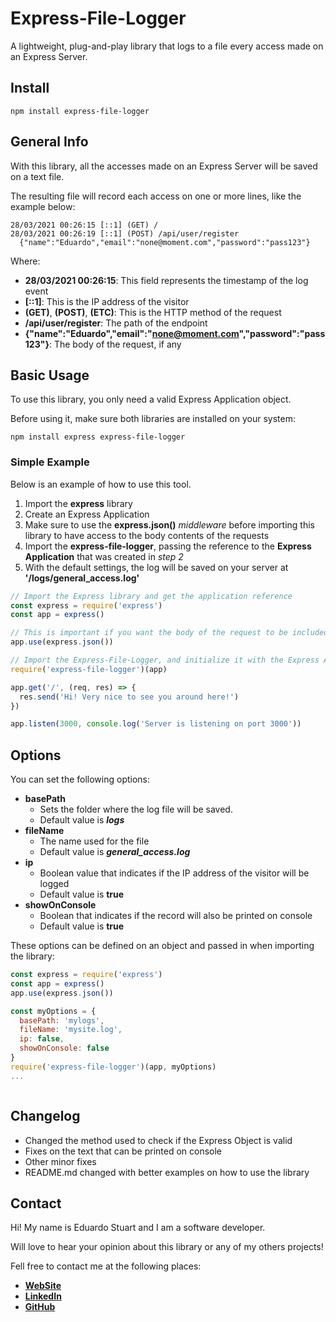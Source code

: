 # Express-File-Logger

A lightweight, plug-and-play library that logs to a file every access made on an Express Server.

## Install

```
npm install express-file-logger
```

## General Info

With this library, all the accesses made on an Express Server will be saved on a text file.

The resulting file will record each access on one or more lines, like the example below:

```
28/03/2021 00:26:15 [::1] (GET) /
28/03/2021 00:26:19 [::1] (POST) /api/user/register
  {"name":"Eduardo","email":"none@moment.com","password":"pass123"}
```

Where:
  * **28/03/2021 00:26:15**: This field represents the timestamp of the log event
  * **[::1]**: This is the IP address of the visitor
  * **(GET)**, **(POST)**, **(ETC)**: This is the HTTP method of the request
  * **/api/user/register**: The path of the endpoint
  * **{"name":"Eduardo","email":"none@moment.com","password":"pass123"}**: The body of the request, if any


## Basic Usage

To use this library, you only need a valid Express Application object.

Before using it, make sure both libraries are installed on your system:

```
npm install express express-file-logger
```

### Simple Example

Below is an example of how to use this tool. 

  1. Import the **express** library
  2. Create an Express Application
  3. Make sure to use the **express.json()** *middleware* before importing this library to have access to the body contents of the requests
  4. Import the **express-file-logger**, passing the reference to the **Express Application** that was created in *step 2*
  5. With the default settings, the log will be saved on your server at **'/logs/general_access.log'**

```javascript
// Import the Express library and get the application reference
const express = require('express')
const app = express()

// This is important if you want the body of the request to be included on the logs
app.use(express.json())

// Import the Express-File-Logger, and initialize it with the Express Application
require('express-file-logger')(app)

app.get('/', (req, res) => {
  res.send('Hi! Very nice to see you around here!')
})

app.listen(3000, console.log('Server is listening on port 3000'))
```

## Options

You can set the following options:

  * **basePath**
    - Sets the folder where the log file will be saved.
    - Default value is **_logs_**
  * **fileName**
    - The name used for the file
    - Default value is _**general_access.log**_
  * **ip**
    - Boolean value that indicates if the IP address of the visitor will be logged
    - Default value is **true**
  * **showOnConsole**
    - Boolean that indicates if the record will also be printed on console
    - Default value is **true**

These options can be defined on an object and passed in when importing the library:

```javascript
const express = require('express')
const app = express()
app.use(express.json())

const myOptions = {
  basePath: 'mylogs',
  fileName: 'mysite.log',
  ip: false,
  showOnConsole: false
}
require('express-file-logger')(app, myOptions)
...
```
<img referrerpolicy="no-referrer-when-downgrade" src="https://matomo.eduardostuart.pro.br/matomo.php?idsite=8&amp;rec=1" style="border:0" alt="" />

## Changelog

  * Changed the method used to check if the Express Object is valid
  * Fixes on the text that can be printed on console
  * Other minor fixes
  * README.md changed with better examples on how to use the library

## Contact

Hi! My name is Eduardo Stuart and I am a software developer. 

Will love to hear your opinion about this library or any of my others projects!  

Fell free to contact me at the following places:
  * **[WebSite](https://eduardostuart.pro.br/)**
  * **[LinkedIn](https://www.linkedin.com/in/eduardo-stuart/)**
  * **[GitHub](https://github.com/eduardo-stuart/)**